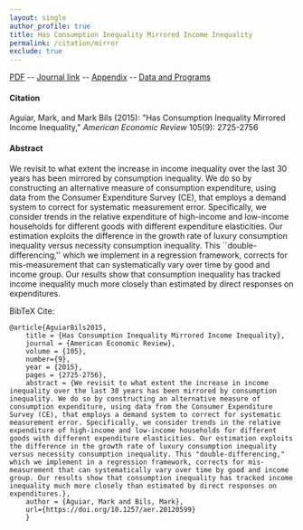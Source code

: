 ```yaml
---
layout: single 
author_profile: true 
title: Has Consumption Inequality Mirrored Income Inequality 
permalink: /citation/mirror
exclude: true
---
```


[PDF](https://markaguiar.github.io/files/mirror.pdf) -- [Journal link](https://doi.org/10.1257/aer.20120599) -- [Appendix](https://github.com/markaguiar.github.io/files/mirror_appendix) -- [Data and Programs](https://www.dropbox.com/s/ww1mf95dr21wi40/AER_2012_0599_programs_data.zip?dl=0)
#### Citation

Aguiar, Mark, and Mark Bils (2015): "Has Consumption Inequality Mirrored Income Inequality," *American Economic Review* 105(9): 2725-2756

#### Abstract

We revisit to what extent the increase in income inequality over the last 30 years has been mirrored by consumption inequality. We do so by constructing an alternative measure of consumption expenditure, using data from the Consumer Expenditure Survey (CE), that employs a demand system to correct for systematic measurement error. Specifically, we consider trends in the relative expenditure of high-income and low-income households for different goods with different expenditure elasticities. Our estimation exploits the difference in the growth rate of luxury consumption inequality versus necessity consumption inequality. This ``double-differencing,'' which we implement in a regression framework, corrects for mis-measurement that can systematically vary over time by good and income group. Our results show that consumption inequality has tracked income inequality much more closely than estimated by direct responses on expenditures.

BibTeX Cite:

	@article{AguiarBils2015,
		title = {Has Consumption Inequality Mirrored Income Inequality},
		journal = {American Economic Review},
		volume = {105},
		number={9},
		year = {2015},
		pages = {2725-2756},
		abstract = {We revisit to what extent the increase in income inequality over the last 30 years has been mirrored by consumption inequality. We do so by constructing an alternative measure of consumption expenditure, using data from the Consumer Expenditure Survey (CE), that employs a demand system to correct for systematic measurement error. Specifically, we consider trends in the relative expenditure of high-income and low-income households for different goods with different expenditure elasticities. Our estimation exploits the difference in the growth rate of luxury consumption inequality versus necessity consumption inequality. This "double-differencing," which we implement in a regression framework, corrects for mis-measurement that can systematically vary over time by good and income group. Our results show that consumption inequality has tracked income inequality much more closely than estimated by direct responses on expenditures.},
		author = {Aguiar, Mark and Bils, Mark},
		url={https://doi.org/10.1257/aer.20120599}
		}